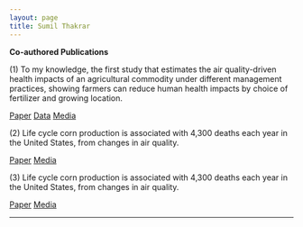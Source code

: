 ```yaml
---
layout: page
title: Sumil Thakrar
---
```


**Co-authored Publications**


(1) To my knowledge, the first study that estimates the air quality-driven health impacts of an agricultural commodity under different management practices, showing farmers can reduce human health impacts by choice of fertilizer and growing location.


[Paper](https://www.sciencedirect.com/science/article/pii/S0961953417303471 "Switchgrass paper")               [Data](http://sumil.me/sg/map.html "Switchgrass data")               [Media](https://www.altmetric.com/details/29593966)


(2) Life cycle corn production is associated with 4,300 deaths each year in the United States, from changes in air quality.


 [Paper](https://depts.washington.edu/airqual/Marshall_105.pdf "Corn paper")               [Media](https://www.altmetric.com/details/58270873 "Corn media")


(3) Life cycle corn production is associated with 4,300 deaths each year in the United States, from changes in air quality.


[Paper](https://depts.washington.edu/airqual/Marshall_105.pdf "Corn paper")               [Media](https://www.altmetric.com/details/58270873 "Corn media")

-----
